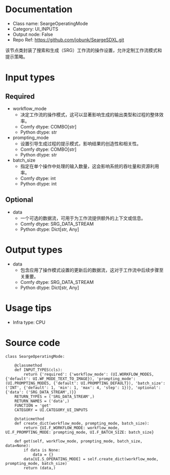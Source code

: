 # Documentation
- Class name: SeargeOperatingMode
- Category: UI_INPUTS
- Output node: False
- Repo Ref: https://github.com/jobunk/SeargeSDXL.git

该节点类封装了搜索和生成（SRG）工作流的操作设置，允许定制工作流模式和提示策略。

# Input types
## Required
- workflow_mode
    - 决定工作流的操作模式，这可以显著影响生成的输出类型和过程的整体效率。
    - Comfy dtype: COMBO[str]
    - Python dtype: str
- prompting_mode
    - 设置引导生成过程的提示模式，影响结果的创造性和相关性。
    - Comfy dtype: COMBO[str]
    - Python dtype: str
- batch_size
    - 指定在单个操作中处理的输入数量，这会影响系统的吞吐量和资源利用率。
    - Comfy dtype: int
    - Python dtype: int
## Optional
- data
    - 一个可选的数据流，可用于为工作流提供额外的上下文或信息。
    - Comfy dtype: SRG_DATA_STREAM
    - Python dtype: Dict[str, Any]

# Output types
- data
    - 包含应用了操作模式设置的更新后的数据流，这对于工作流中后续步骤至关重要。
    - Comfy dtype: SRG_DATA_STREAM
    - Python dtype: Dict[str, Any]

# Usage tips
- Infra type: CPU

# Source code
```
class SeargeOperatingMode:

    @classmethod
    def INPUT_TYPES(cls):
        return {'required': {'workflow_mode': (UI.WORKFLOW_MODES, {'default': UI.WF_MODE_TEXT_TO_IMAGE}), 'prompting_mode': (UI.PROMPTING_MODES, {'default': UI.PROMPTING_DEFAULT}), 'batch_size': ('INT', {'default': 1, 'min': 1, 'max': 4, 'step': 1})}, 'optional': {'data': ('SRG_DATA_STREAM',)}}
    RETURN_TYPES = ('SRG_DATA_STREAM',)
    RETURN_NAMES = ('data',)
    FUNCTION = 'get'
    CATEGORY = UI.CATEGORY_UI_INPUTS

    @staticmethod
    def create_dict(workflow_mode, prompting_mode, batch_size):
        return {UI.F_WORKFLOW_MODE: workflow_mode, UI.F_PROMPTING_MODE: prompting_mode, UI.F_BATCH_SIZE: batch_size}

    def get(self, workflow_mode, prompting_mode, batch_size, data=None):
        if data is None:
            data = {}
        data[UI.S_OPERATING_MODE] = self.create_dict(workflow_mode, prompting_mode, batch_size)
        return (data,)
```